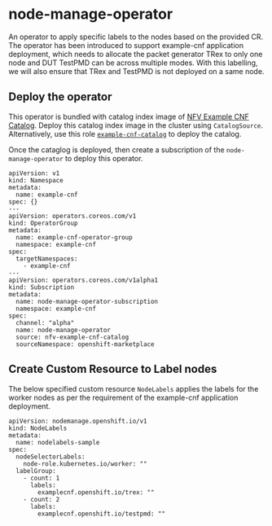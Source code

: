 node-manage-operator
===================

An operator to apply specific labels to the nodes based on the provided CR. The operator has been introduced to support example-cnf application deployment, which needs to allocate the packet generator TRex to only one node and DUT TestPMD can be across multiple modes. With this labelling, we will also ensure that TRex and TestPMD is not deployed on a same node.

Deploy the operator
-------------------
This operator is bundled with catalog index image of [NFV Example CNF Catalog](https://quay.io/repository/krsacme/nfv-example-cnf-catalog). Deploy this catalog index image in the cluster using `CatalogSource`. Alternatively, use this role [`example-cnf-catalog`](https://github.com/rh-nfv-int/nfv-example-cnf-deploy/tree/master/roles/example-cnf-catalog) to deploy the catalog.

Once the cataglog is deployed, then create a subscription of the `node-manage-operator` to deploy this operator.

```
apiVersion: v1
kind: Namespace
metadata:
  name: example-cnf
spec: {}
---
apiVersion: operators.coreos.com/v1
kind: OperatorGroup
metadata:
  name: example-cnf-operator-group
  namespace: example-cnf
spec:
  targetNamespaces:
    - example-cnf
---
apiVersion: operators.coreos.com/v1alpha1
kind: Subscription
metadata:
  name: node-manage-operator-subscription
  namespace: example-cnf
spec:
  channel: "alpha"
  name: node-manage-operator
  source: nfv-example-cnf-catalog
  sourceNamespace: openshift-marketplace
```

Create Custom Resource to Label nodes
-------------------------------------
The below specified custom resource `NodeLabels` applies the labels for the worker nodes as per the requirement of the example-cnf application deployment.

```
apiVersion: nodemanage.openshift.io/v1
kind: NodeLabels
metadata:
  name: nodelabels-sample
spec:
  nodeSelectorLabels:
    node-role.kubernetes.io/worker: ""
  labelGroup:
    - count: 1
      labels:
        examplecnf.openshift.io/trex: ""
    - count: 2
      labels:
        examplecnf.openshift.io/testpmd: ""
```
